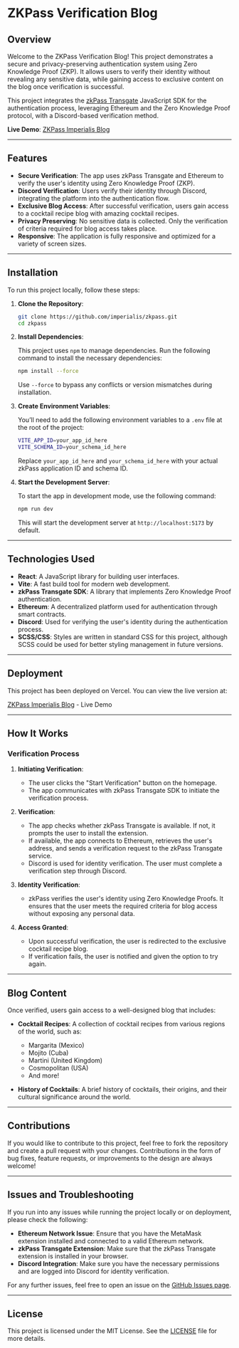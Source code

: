 # ZKPass Verification Blog

## Overview

Welcome to the ZKPass Verification Blog! This project demonstrates a secure and privacy-preserving authentication system using Zero Knowledge Proof (ZKP). It allows users to verify their identity without revealing any sensitive data, while gaining access to exclusive content on the blog once verification is successful.

This project integrates the [zkPass Transgate](https://zkpass.com) JavaScript SDK for the authentication process, leveraging Ethereum and the Zero Knowledge Proof protocol, with a Discord-based verification method.

**Live Demo**: [ZKPass Imperialis Blog](https://zkpass-imperialis-projects.vercel.app)

---

## Features

- **Secure Verification**: The app uses zkPass Transgate and Ethereum to verify the user's identity using Zero Knowledge Proof (ZKP).
- **Discord Verification**: Users verify their identity through Discord, integrating the platform into the authentication flow.
- **Exclusive Blog Access**: After successful verification, users gain access to a cocktail recipe blog with amazing cocktail recipes.
- **Privacy Preserving**: No sensitive data is collected. Only the verification of criteria required for blog access takes place.
- **Responsive**: The application is fully responsive and optimized for a variety of screen sizes.

---

## Installation

To run this project locally, follow these steps:

1. **Clone the Repository**:

   ```bash
   git clone https://github.com/imperialis/zkpass.git
   cd zkpass
   ```

2. **Install Dependencies**:

   This project uses `npm` to manage dependencies. Run the following command to install the necessary dependencies:

   ```bash
   npm install --force
   ```

   Use `--force` to bypass any conflicts or version mismatches during installation.

3. **Create Environment Variables**:

   You’ll need to add the following environment variables to a `.env` file at the root of the project:

   ```bash
   VITE_APP_ID=your_app_id_here
   VITE_SCHEMA_ID=your_schema_id_here
   ```

   Replace `your_app_id_here` and `your_schema_id_here` with your actual zkPass application ID and schema ID.

4. **Start the Development Server**:

   To start the app in development mode, use the following command:

   ```bash
   npm run dev
   ```

   This will start the development server at `http://localhost:5173` by default.

---

## Technologies Used

- **React**: A JavaScript library for building user interfaces.
- **Vite**: A fast build tool for modern web development.
- **zkPass Transgate SDK**: A library that implements Zero Knowledge Proof authentication.
- **Ethereum**: A decentralized platform used for authentication through smart contracts.
- **Discord**: Used for verifying the user's identity during the authentication process.
- **SCSS/CSS**: Styles are written in standard CSS for this project, although SCSS could be used for better styling management in future versions.

---

## Deployment

This project has been deployed on Vercel. You can view the live version at:

[ZKPass Imperialis Blog](https://zkpass-imperialis-projects.vercel.app) - Live Demo

---

## How It Works

### Verification Process

1. **Initiating Verification**:
   - The user clicks the "Start Verification" button on the homepage.
   - The app communicates with zkPass Transgate SDK to initiate the verification process.

2. **Verification**:
   - The app checks whether zkPass Transgate is available. If not, it prompts the user to install the extension.
   - If available, the app connects to Ethereum, retrieves the user's address, and sends a verification request to the zkPass Transgate service.
   - Discord is used for identity verification. The user must complete a verification step through Discord.

3. **Identity Verification**:
   - zkPass verifies the user's identity using Zero Knowledge Proofs. It ensures that the user meets the required criteria for blog access without exposing any personal data.

4. **Access Granted**:
   - Upon successful verification, the user is redirected to the exclusive cocktail recipe blog.
   - If verification fails, the user is notified and given the option to try again.

---

## Blog Content

Once verified, users gain access to a well-designed blog that includes:

- **Cocktail Recipes**: A collection of cocktail recipes from various regions of the world, such as:
  - Margarita (Mexico)
  - Mojito (Cuba)
  - Martini (United Kingdom)
  - Cosmopolitan (USA)
  - And more!

- **History of Cocktails**: A brief history of cocktails, their origins, and their cultural significance around the world.

---

## Contributions

If you would like to contribute to this project, feel free to fork the repository and create a pull request with your changes. Contributions in the form of bug fixes, feature requests, or improvements to the design are always welcome!

---

## Issues and Troubleshooting

If you run into any issues while running the project locally or on deployment, please check the following:

- **Ethereum Network Issue**: Ensure that you have the MetaMask extension installed and connected to a valid Ethereum network.
- **zkPass Transgate Extension**: Make sure that the zkPass Transgate extension is installed in your browser.
- **Discord Integration**: Make sure you have the necessary permissions and are logged into Discord for identity verification.

For any further issues, feel free to open an issue on the [GitHub Issues page](https://github.com/imperialis/zkpass/issues).

---

## License

This project is licensed under the MIT License. See the [LICENSE](./LICENSE) file for more details.

```

